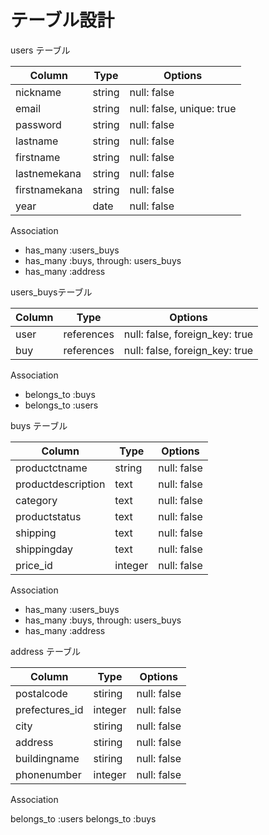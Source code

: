 # テーブル設計

  users テーブル

| Column        | Type   | Options                   |
| ------------- | ------ | ------------------------- |
| nickname      | string | null: false               |
| email         | string | null: false, unique: true |
| password      | string | null: false               |
| lastname      | string | null: false               |
| firstname     | string | null: false               |
| lastnemekana  | string | null: false               |
| firstnamekana | string | null: false               |
| year          | date   | null: false               |

Association
- has_many :users_buys
- has_many :buys, through: users_buys
- has_many :address

users_buysテーブル

| Column        | Type       | Options                        |
| ------------- | ---------- | ------------------------------ |
| user          | references | null: false, foreign_key: true |
| buy           | references | null: false, foreign_key: true |


Association

- belongs_to :buys
- belongs_to :users

 buys テーブル

| Column             | Type    | Options     |
| ------------------ | ------- | ----------- |
| productctname      | string  | null: false |
| productdescription | text    | null: false |
| category           | text    | null: false |
| productstatus      | text    | null: false |
| shipping           | text    | null: false |
| shippingday        | text    | null: false |
| price_id           | integer | null: false |

Association

- has_many :users_buys
- has_many :buys, through: users_buys
- has_many :address

 address テーブル

| Column             | Type    | Options     |
| ------------------ | ------- | ----------- |
| postalcode         | stiring | null: false |
| prefectures_id     | integer | null: false |
| city               | stiring | null: false |
| address            | stiring | null: false |
| buildingname       | stiring | null: false |
| phonenumber        | integer | null: false |

Association

belongs_to :users
belongs_to :buys

